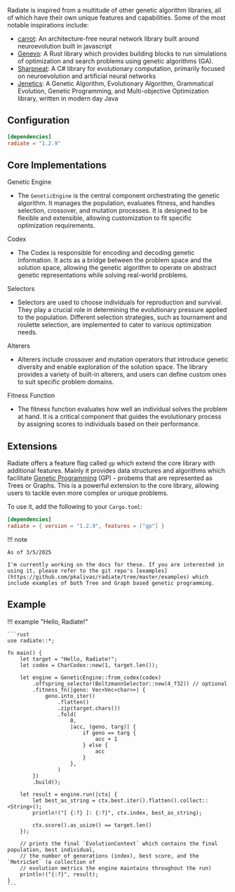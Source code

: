 
Radiate is inspired from a multitude of other genetic algorithm libraries, all of which have their own unique features and capabilities. Some of the most notable inspirations include:

* [carrot](https://github.com/liquidcarrot/carrot): An architecture-free neural network library built around neuroevolution built in javascript
* [Genevo](https://github.com/innoave/genevo): A Rust library which provides building blocks to run simulations of optimization and search problems using genetic algorithms (GA).
* [Sharpneat](https://github.com/colgreen/sharpneat): A C# library for evolutionary computation, primarily focused on neuroevolution and artificial neural networks
* [Jenetics](https://jenetics.io): A Genetic Algorithm, Evolutionary Algorithm, Grammatical Evolution, Genetic Programming, and Multi-objective Optimization library, written in modern day Java

## Configuration
```toml
[dependencies]
radiate = "1.2.9"
```

## Core Implementations

Genetic Engine

* The `GeneticEngine` is the central component orchestrating the genetic algorithm. 
    It manages the population, evaluates fitness, and handles selection, crossover, and mutation processes.
    It is designed to be flexible and extensible, allowing customization to fit specific optimization requirements.

Codex

  * The Codex is responsible for encoding and decoding genetic information. It acts as a bridge between the problem space and the solution space, allowing the genetic algorithm to operate on abstract genetic representations while solving real-world problems.

Selectors

  * Selectors are used to choose individuals for reproduction and survival. They play a crucial role in determining the evolutionary pressure applied to the population. Different selection strategies, such as tournament and roulette selection, are implemented to cater to various optimization needs.

Alterers

  * Alterers include crossover and mutation operators that introduce genetic diversity and enable exploration of the solution space. 
  The library provides a variety of built-in alterers, and users can define custom ones to suit specific problem domains.

Fitness Function

  * The fitness function evaluates how well an individual solves the problem at hand. It is a critical component that guides the evolutionary process by assigning scores to individuals based on their performance.

## Extensions

Radiate offers a feature flag called `gp` which extend the core library with additional features. Mainly it provides data structures and algorithms which facilitate [Genetic Programming](https://en.wikipedia.org/wiki/Genetic_programming#:~:text=In%20artificial%20intelligence%2C%20genetic%20programming,to%20the%20population%20of%20programs.) (GP) - probems that are represented as Trees or Graphs. This is a powerful extension to the core library, allowing users to tackle even more complex or unique problems. 

To use it, add the following to your `Cargo.toml`:

```toml
[dependencies]
radiate = { version = "1.2.9", features = ["gp"] }
```

!!! note

    As of 3/5/2025

    I'm currently working on the docs for these. If you are interested in using it, please refer to the git repo's [examples](https://github.com/pkalivas/radiate/tree/master/examples) which include examples of both Tree and Graph based genetic programming.


## Example

!!! example "Hello, Radiate!"

    ```rust
    use radiate::*;

    fn main() {
        let target = "Hello, Radiate!";
        let codex = CharCodex::new(1, target.len());

        let engine = GeneticEngine::from_codex(codex)
            .offspring_selector(BoltzmannSelector::new(4_f32)) // optional
            .fitness_fn(|geno: Vec<Vec<char>>| {
                geno.into_iter()
                    .flatten()
                    .zip(target.chars())
                    .fold(
                        0,
                        |acc, (geno, targ)| {
                            if geno == targ {
                                acc + 1
                            } else {
                                acc
                            }
                        },
                    )
            })
            .build();

        let result = engine.run(|ctx| {
            let best_as_string = ctx.best.iter().flatten().collect::<String>();
            println!("[ {:?} ]: {:?}", ctx.index, best_as_string);

            ctx.score().as_usize() == target.len()
        });

        // prints the final `EvolutionContext` which contains the final population, best individual,
        // the number of generations (index), best score, and the `MetricSet` (a collection of 
        // evolution metrics the engine maintains throughout the run)
        println!("{:?}", result); 
    }
    ```